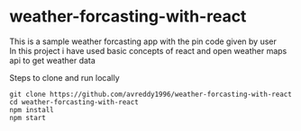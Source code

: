 # weather-forcasting-with-react
This is a sample weather forcasting app with the pin code given by user<br>
In this project i have used basic concepts of react and open weather maps api to get weather data

Steps to clone and run locally<br>
```
git clone https://github.com/avreddy1996/weather-forcasting-with-react
cd weather-forcasting-with-react
npm install
npm start
```
